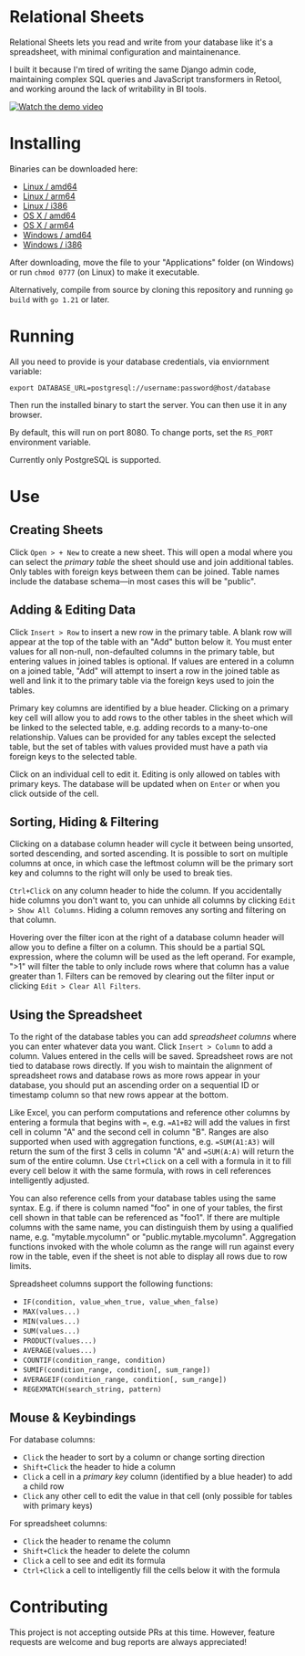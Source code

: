 # Relational Sheets

Relational Sheets lets you read and write from your database like it's a spreadsheet,
with minimal configuration and maintainenance.

I built it because I'm tired of writing the same Django admin code, maintaining complex
SQL queries and JavaScript transformers in Retool, and working around the lack of writability
in BI tools.

[![Watch the demo video](https://cdn.loom.com/sessions/thumbnails/28e4dfd008ee458fb7726993ff129907-1700420177156-with-play.gif)](https://www.loom.com/share/28e4dfd008ee458fb7726993ff129907?sid=ffe2e2f3-a261-46ef-acf6-cdb67fde2324)

# Installing

Binaries can be downloaded here:
- [Linux / amd64](https://relational-sheets.s3.us-west-2.amazonaws.com/relational-sheets-20231120-linux-amd64)
- [Linux / arm64](https://relational-sheets.s3.us-west-2.amazonaws.com/relational-sheets-20231120-linux-arm64)
- [Linux / i386](https://relational-sheets.s3.us-west-2.amazonaws.com/relational-sheets-20231120-linux-386)
- [OS X / amd64](https://relational-sheets.s3.us-west-2.amazonaws.com/relational-sheets-20231120-darwin-amd64)
- [OS X / arm64](https://relational-sheets.s3.us-west-2.amazonaws.com/relational-sheets-20231120-darwin-arm64)
- [Windows / amd64](https://relational-sheets.s3.us-west-2.amazonaws.com/relational-sheets-20231120-windows-amd64.exe)
- [Windows / i386](https://relational-sheets.s3.us-west-2.amazonaws.com/relational-sheets-20231120-windows-386.exe)

After downloading, move the file to your "Applications" folder (on Windows)
or run `chmod 0777` (on Linux) to make it executable.

Alternatively, compile from source by cloning this repository and
running `go build` with `go 1.21` or later.

# Running

All you need to provide is your database credentials, via enviornment variable:
```
export DATABASE_URL=postgresql://username:password@host/database
```
Then run the installed binary to start the server. You can then use it in any browser.

By default, this will run on port 8080. To change ports, set the `RS_PORT` environment variable.

Currently only PostgreSQL is supported.

# Use

<h2>Creating Sheets</h2>
<p>
    Click <code>Open > + New</code> to create a new sheet.
    This will open a modal where you can select the <i>primary table</i> the sheet should use
    and join additional tables. Only tables with foreign keys between them can be joined.
    Table names include the database schema&mdash;in most cases this will be "public".
</p>
<h2>Adding &amp; Editing Data</h2>
<p>
    Click <code>Insert > Row</code> to insert a new row in the primary table.
    A blank row will appear at the top of the table with an "Add" button below it.
    You must enter values for all non-null, non-defaulted columns in the primary table,
    but entering values in joined tables is optional. If values are entered in a column
    on a joined table, "Add" will attempt to insert a row in the joined table as well
    and link it to the primary table via the foreign keys used to join the tables.
</p>
<p>
    Primary key columns are identified by a blue header. Clicking on a primary key cell
    will allow you to add rows to the other tables in the sheet which will be linked to
    the selected table, e.g. adding records to a many-to-one relationship. Values can be
    provided for any tables except the selected table, but the set of tables with values
    provided must have a path via foreign keys to the selected table.
</p>
<p>
    Click on an individual cell to edit it. Editing is only allowed on tables with primary
    keys. The database will be updated when on <code>Enter</code> or when you click outside
    of the cell.
</p>
<h2>Sorting, Hiding &amp; Filtering</h2>
<p>
    Clicking on a database column header will cycle it between being unsorted, sorted
    descending, and sorted ascending. It is possible to sort on multiple columns at once,
    in which case the leftmost column will be the primary sort key and columns to the right
    will only be used to break ties.
</p>
<p>
    <code>Ctrl+Click</code> on any column header to hide the column. If you accidentally hide
    columns you don't want to, you can unhide all columns by clicking <code>Edit > Show All Columns</code>.
    Hiding a column removes any sorting and filtering on that column.
</p>
<p>
    Hovering over the filter icon at the right of a database column header will allow you to
    define a filter on a column. This should be a partial SQL expression, where the column will
    be used as the left operand. For example, ">1" will filter the table to only include rows
    where that column has a value greater than 1. Filters can be removed by clearing out the
    filter input or clicking <code>Edit > Clear All Filters</code>.
</p>
<h2>Using the Spreadsheet</h2>
<p>
    To the right of the database tables you can add <i>spreadsheet columns</i> where you
    can enter whatever data you want. Click <code>Insert > Column</code> to add a column.
    Values entered in the cells will be saved. Spreadsheet rows are not tied to database
    rows directly. If you wish to maintain the alignment of spreadsheet rows and
    database rows as more rows appear in your database, you should put an ascending order
    on a sequential ID or timestamp column so that new rows appear at the bottom.
</p>
<p>
    Like Excel, you can perform computations
    and reference other columns by entering a formula that begins with <code>=</code>,
    e.g. <code>=A1+B2</code> will add the values in first cell in column "A" and the second
    cell in column "B". Ranges are also supported when used with aggregation functions,
    e.g. <code>=SUM(A1:A3)</code> will return the sum of the first 3 cells in column "A"
    and <code>=SUM(A:A)</code> will return the sum of the entire column.
    Use <code>Ctrl+Click</code> on a cell with a formula in it to fill every cell below it
    with the same formula, with rows in cell references intelligently adjusted.
</p>
<p>
    You can also reference cells from your database tables using the same syntax.
    E.g. if there is column named "foo" in one of your tables, the first cell shown in that table can be referenced
    as "foo1". If there are multiple columns with the same name, you can distinguish them by using a qualified
    name, e.g. "mytable.mycolumn" or "public.mytable.mycolumn". Aggregation functions invoked with the whole
    column as the range will run against every row in the table, even if the sheet is not able to display all
    rows due to row limits.
</p>
<p>
    Spreadsheet columns support the following functions:
    <ul>
        <li><code>IF(condition, value_when_true, value_when_false)</code></li>
        <li><code>MAX(values...)</code></li>
        <li><code>MIN(values...)</code></li>
        <li><code>SUM(values...)</code></li>
        <li><code>PRODUCT(values...)</code></li>
        <li><code>AVERAGE(values...)</code></li>
        <li><code>COUNTIF(condition_range, condition)</code></li>
        <li><code>SUMIF(condition_range, condition[, sum_range])</code></li>
        <li><code>AVERAGEIF(condition_range, condition[, sum_range])</code></li>
        <li><code>REGEXMATCH(search_string, pattern)</code></li>
    </ul>
</p>
<h2>Mouse &amp; Keybindings</h2>
<p>
    For database columns:
    <ul>
        <li><code>Click</code> the header to sort by a column or change sorting direction</li>
        <li><code>Shift+Click</code> the header to hide a column</li>
        <li><code>Click</code> a cell in a <i>primary key</i> column (identified by a blue header) to add a child row</li>
        <li><code>Click</code> any other cell to edit the value in that cell (only possible for tables with primary keys)</li>
    </ul>
    For spreadsheet columns:
    <ul>
        <li><code>Click</code> the header to rename the column</li>
        <li><code>Shift+Click</code> the header to delete the column</li>
        <li><code>Click</code> a cell to see and edit its formula</li>
        <li><code>Ctrl+Click</code> a cell to intelligently fill the cells below it with the formula</li>
    </ul>
</p>

# Contributing

This project is not accepting outside PRs at this time.
However, feature requests are welcome and bug reports are always appreciated!

